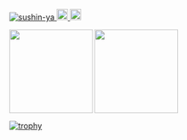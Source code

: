 <p align="left">
  <a href="https://github.com/sushin-ya/sushin-ya/">
    <img src="https://komarev.com/ghpvc/?username=sushin-ya" alt="sushin-ya" />
  </a>
  <a href="http://twitter.com/sushin_ya">
    <img height="20" src="https://img.shields.io/twitter/follow/sushin_ya?label=Twitter&logo=twitter&style=flat" />
  </a>
  <a href="https://github.com/sushin-ya">
    <img height="20" src="https://img.shields.io/github/followers/sushin-ya?label=follow&logo=github&style=flat" />
  </a>
</p>

<p align="left">
  <a href="https://github.com/sushin-ya/github-readme-stats">
    <img height="150px" align="left" src="https://github-readme-stats.vercel.app/api/top-langs/?username=sushin-ya&theme=synthwave&layout=compact" />
  </a>
  <a href="https://github.com/sushin-ya/github-readme-stats">
    <img height="150px" align="center" src="https://github-readme-stats.vercel.app/api?username=sushin-ya&count_private=true&show_icons=true&show_icons=true&theme=synthwave&layout=compact" />
  </a>
</p>

[![trophy](https://github-profile-trophy.vercel.app/?username=ryo-ma&theme=dracula)](https://github.com/ryo-ma/github-profile-trophy)
